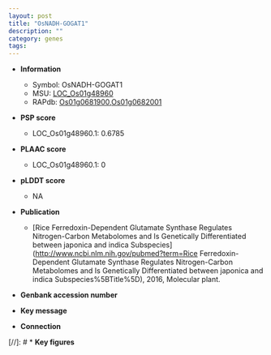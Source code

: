 ```yaml
---
layout: post
title: "OsNADH-GOGAT1"
description: ""
category: genes
tags: 
---
```


* **Information**  
    + Symbol: OsNADH-GOGAT1  
    + MSU: [LOC_Os01g48960](http://rice.plantbiology.msu.edu/cgi-bin/ORF_infopage.cgi?orf=LOC_Os01g48960)  
    + RAPdb: [Os01g0681900](http://rapdb.dna.affrc.go.jp/viewer/gbrowse_details/irgsp1?name=Os01g0681900),[Os01g0682001](http://rapdb.dna.affrc.go.jp/viewer/gbrowse_details/irgsp1?name=Os01g0682001)  

* **PSP score**  
    + LOC_Os01g48960.1: 0.6785 

* **PLAAC score**  
    + LOC_Os01g48960.1: 0 

* **pLDDT score**
    + NA


* **Publication**  
    + [Rice Ferredoxin-Dependent Glutamate Synthase Regulates Nitrogen-Carbon Metabolomes and Is Genetically Differentiated between japonica and indica Subspecies](http://www.ncbi.nlm.nih.gov/pubmed?term=Rice Ferredoxin-Dependent Glutamate Synthase Regulates Nitrogen-Carbon Metabolomes and Is Genetically Differentiated between japonica and indica Subspecies%5BTitle%5D), 2016, Molecular plant.

* **Genbank accession number**  

* **Key message**  

* **Connection**  

[//]: # * **Key figures**  


